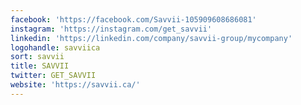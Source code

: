 ```yaml
---
facebook: 'https://facebook.com/Savvii-105909608686081'
instagram: 'https://instagram.com/get_savvii'
linkedin: 'https://linkedin.com/company/savvii-group/mycompany'
logohandle: savviica
sort: savvii
title: SAVVII
twitter: GET_SAVVII
website: 'https://savvii.ca/'
---
```

